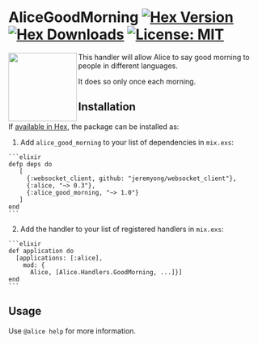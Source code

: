# AliceGoodMorning [![Hex Version](https://img.shields.io/hexpm/v/alice_good_morning.svg)](https://hex.pm/packages/alice_good_morning) [![Hex Downloads](https://img.shields.io/hexpm/dt/alice_good_morning.svg)](https://hex.pm/packages/alice_good_morning) [![License: MIT](https://img.shields.io/hexpm/l/alice_good_morning.svg)](https://hex.pm/packages/alice_good_morning)

<img height="135" src="https://i.imgur.com/r9rkDAe.png" align="left" />

This handler will allow Alice to say good morning to people in different languages.

It does so only once each morning.


## Installation

If [available in Hex](https://hex.pm/packages/alice_good_morning), the package can be installed as:

  1. Add `alice_good_morning` to your list of dependencies in `mix.exs`:

    ```elixir
    defp deps do
       [
         {:websocket_client, github: "jeremyong/websocket_client"},
         {:alice, "~> 0.3"},
         {:alice_good_morning, "~> 1.0"}
       ]
    end
    ```

  2. Add the handler to your list of registered handlers in `mix.exs`:

    ```elixir
    def application do
      [applications: [:alice],
        mod: {
          Alice, [Alice.Handlers.GoodMorning, ...]}]
    end
    ```

## Usage

Use `@alice help` for more information.
